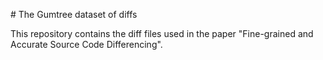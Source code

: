 # The Gumtree dataset of diffs

This repository contains the diff files used in the paper "Fine-grained and Accurate Source Code Differencing".




